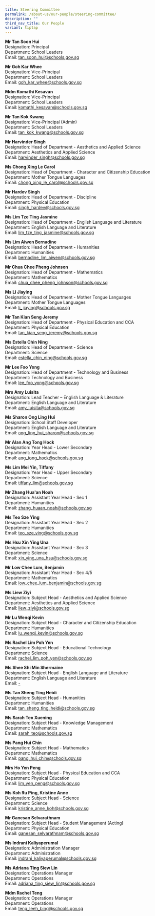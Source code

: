```yaml
---
title: Steering Committee
permalink: /about-us/our-people/steering-committee/
description: ""
third_nav_title: Our People
variant: tiptap
---
```

<p><strong>Mr Tan Soon Hui</strong>
<br>Designation: Principal
<br>Department: School Leaders
<br>Email: <a href="mailto:tan_soon_hui@schools.gov.sg" rel="noopener noreferrer nofollow" target="_blank">tan_soon_hui@schools.gov.sg</a>
</p>
<p><strong>Mr Goh Kar Whee</strong>
<br>Designation: Vice-Principal
<br>Department: School Leaders
<br>Email: <a href="mailto:goh_kar_whee@schools.gov.sg" rel="noopener noreferrer nofollow" target="_blank">goh_kar_whee@schools.gov.sg</a>
</p>
<p><strong>Mdm Komathi Kesavan</strong>
<br>Designation: Vice-Principal
<br>Department: School Leaders
<br>Email: <a href="mailto:komathi_kesavan@schools.gov.sg" rel="noopener noreferrer nofollow" target="_blank">komathi_kesavan@schools.gov.sg</a>
</p>
<p><strong>Mr Tan Kok Kwang</strong>
<br>Designation: Vice-Principal (Admin)
<br>Department: School Leaders
<br>Email: <a href="mailto:tan_kok_kwang@schools.gov.sg" rel="noopener noreferrer nofollow" target="_blank">tan_kok_kwang@schools.gov.sg</a>
</p>
<p><strong>Mr Harvinder Singh</strong>
<br>Designation: Head of Department - Aesthetics and Applied Science
<br>Department: Aesthetics and Applied Science
<br>Email: <a href="mailto:harvinder_singh@schools.gov.sg" rel="noopener noreferrer nofollow" target="_blank">harvinder_singh@schools.gov.sg</a>
</p>
<p><strong>Ms Chong Xing Le Carol</strong>
<br>Designation: Head of Department - Character and Citizenship Education
<br>Department: Mother Tongue Languages
<br>Email: <a href="mailto:chong_xing_le_carol@schools.gov.sg" rel="noopener noreferrer nofollow" target="_blank">chong_xing_le_carol@schools.gov.sg</a>
</p>
<p><strong>Mr Hardev Singh</strong>
<br>Designation: Head of Department - Discipline
<br>Department: Physical Education
<br>Email: <a href="mailto:singh_hardev@schools.gov.sg" rel="noopener noreferrer nofollow" target="_blank">singh_hardev@schools.gov.sg</a>
</p>
<p><strong>Ms Lim Tze Ting Jasmine</strong>
<br>Designation: Head of Department - English Language and Literature
<br>Department: English Language and Literature
<br>Email: <a href="mailto:lim_tze_ting_jasmine@schools.gov.sg" rel="noopener noreferrer nofollow" target="_blank">lim_tze_ting_jasmine@schools.gov.sg</a>
</p>
<p><strong>Ms Lim Aiwen Bernadine</strong>
<br>Designation: Head of Department - Humanities
<br>Department: Humanities
<br>Email: <a href="mailto:bernadine_lim_aiwen@schools.gov.sg" rel="noopener noreferrer nofollow" target="_blank">bernadine_lim_aiwen@schools.gov.sg</a>
</p>
<p><strong>Mr Chua Chee Pheng Johnson</strong>
<br>Designation: Head of Department - Mathematics
<br>Department: Mathematics
<br>Email: <a href="mailto:chua_chee_pheng_johnson@schools.gov.sg" rel="noopener noreferrer nofollow" target="_blank">chua_chee_pheng_johnson@schools.gov.sg</a>
</p>
<p><strong>Ms Li Jiaying</strong>
<br>Designation: Head of Department - Mother Tongue Languages
<br>Department: Mother Tongue Languages
<br>Email: <a href="mailto:li_jiaying@schools.gov.sg" rel="noopener noreferrer nofollow" target="_blank">li_jiaying@schools.gov.sg</a>
</p>
<p><strong>Mr Tan Kian Seng Jeremy</strong>
<br>Designation: Head of Department - Physical Education and CCA
<br>Department: Physical Education
<br>Email: <a href="mailto:tan_kian_seng_jeremy@schools.gov.sg" rel="noopener noreferrer nofollow" target="_blank">tan_kian_seng_jeremy@schools.gov.sg</a>
</p>
<p><strong>Ms Estella Chin Ning</strong>
<br>Designation: Head of Department - Science
<br>Department: Science
<br>Email: <a href="mailto:estella_chin_ning@schools.gov.sg" rel="noopener noreferrer nofollow" target="_blank">estella_chin_ning@schools.gov.sg</a>
</p>
<p><strong>Mr Lee Foo Yong</strong>
<br>Designation: Head of Department - Technology and Business
<br>Department: Technology and Business
<br>Email: <a href="mailto:lee_foo_yong@schools.gov.sg" rel="noopener noreferrer nofollow" target="_blank">lee_foo_yong@schools.gov.sg</a>
</p>
<p><strong>Mrs Amy Luisita</strong>
<br>Designation: Lead Teacher – English Language &amp; Literature
<br>Department: English Language and Literature
<br>Email: <a href="mailto:amy_luisita@schools.gov.sg" rel="noopener noreferrer nofollow" target="_blank"><u>amy_luisita@schools.gov.sg</u></a>
</p>
<p><strong>Ms Sharon Ong Ling Hui</strong>
<br>Designation: School Staff Developer
<br>Department: English Language and Literature
<br>Email: <a href="mailto:ong_ling_hui_sharon@schools.gov.sg" rel="noopener noreferrer nofollow" target="_blank">ong_ling_hui_sharon@schools.gov.sg</a>
</p>
<p><strong>Mr Alan Ang Tong Hock</strong>
<br>Designation: Year Head - Lower Secondary
<br>Department: Mathematics
<br>Email: <a href="mailto:ang_tong_hock@schools.gov.sg" rel="noopener noreferrer nofollow" target="_blank">ang_tong_hock@schools.gov.sg</a>
</p>
<p><strong>Ms Lim Mei Yin, Tiffany</strong>
<br>Designation: Year Head - Upper Secondary
<br>Department: Science
<br>Email: <a href="mailto:tiffany_lim@schools.gov.sg" rel="noopener noreferrer nofollow" target="_blank">tiffany_lim@schools.gov.sg</a>
</p>
<p><strong>Mr Zhang Hua'an Noah</strong>
<br>Designation: Assistant Year Head - Sec 1
<br>Department: Humanities
<br>Email: <a href="mailto:zhang_huaan_noah@schools.gov.sg" rel="noopener noreferrer nofollow" target="_blank">zhang_huaan_noah@schools.gov.sg</a>
</p>
<p><strong>Ms Teo Sze Ying</strong>
<br>Designation: Assistant Year Head - Sec 2
<br>Department: Humanities
<br>Email: <a href="mailto:teo_sze_ying@schools.gov.sg" rel="noopener noreferrer nofollow" target="_blank">teo_sze_ying@schools.gov.sg</a>
</p>
<p><strong>Ms Hsu Xin Ying Una</strong>
<br>Designation: Assistant Year Head - Sec 3
<br>Department: Science
<br>Email: <a href="mailto:xin_ying_una_hsu@schools.gov.sg" rel="noopener noreferrer nofollow" target="_blank">xin_ying_una_hsu@schools.gov.sg</a>
</p>
<p><strong>Mr Low Chee Lum, Benjamin</strong>
<br>Designation: Assistant Year Head - Sec 4/5
<br>Department: Mathematics
<br>Email: <a href="mailto:low_chee_lum_benjamin@schools.gov.sg" rel="noopener noreferrer nofollow" target="_blank">low_chee_lum_benjamin@schools.gov.sg</a>
</p>
<p><strong>Ms Liew Ziyi</strong>
<br>Designation: Subject Head - Aesthetics and Applied Science
<br>Department: Aesthetics and Applied Science
<br>Email: <a href="mailto:liew_ziyi@schools.gov.sg" rel="noopener noreferrer nofollow" target="_blank">liew_ziyi@schools.gov.sg</a>
</p>
<p><strong>Mr Lu Wenqi Kevin</strong>
<br>Designation: Subject Head - Character and Citizenship Education
<br>Department: Humanities
<br>Email: <a href="mailto:lu_wenqi_kevin@schools.gov.sg" rel="noopener noreferrer nofollow" target="_blank">lu_wenqi_kevin@schools.gov.sg</a>
</p>
<p><strong>Ms Rachel Lim Poh Yen</strong>
<br>Designation: Subject Head - Educational Technology
<br>Department: Science
<br>Email: <a href="mailto:rachel_lim_poh_yen@schools.gov.sg" rel="noopener noreferrer nofollow" target="_blank">rachel_lim_poh_yen@schools.gov.sg</a>
</p>
<p><strong>Ms Shee Shi Min Shermaine</strong>
<br>Designation: Subject Head - English Language and Literature
<br>Department: English Language and Literature
<br>Email: <a href="mailto:" rel="noopener noreferrer nofollow" target="_blank">-</a>
</p>
<p><strong>Ms Tan Sheng Ting Heidi</strong>
<br>Designation: Subject Head - Humanities
<br>Department: Humanities
<br>Email: <a href="mailto:tan_sheng_ting_heidi@schools.gov.sg" rel="noopener noreferrer nofollow" target="_blank">tan_sheng_ting_heidi@schools.gov.sg</a>
</p>
<p><strong>Ms Sarah Teo Xuening</strong>
<br>Designation: Subject Head - Knowledge Management
<br>Department: Mathematics
<br>Email: <a href="mailto:sarah_teo@schools.gov.sg" rel="noopener noreferrer nofollow" target="_blank">sarah_teo@schools.gov.sg</a>
</p>
<p><strong>Ms Pang Hui Chin</strong>
<br>Designation: Subject Head - Mathematics
<br>Department: Mathematics
<br>Email: <a href="-" rel="noopener noreferrer nofollow" target="_blank">pang_hui_chin@schools.gov.sg</a>
</p>
<p><strong>Mrs Ho Yen Peng</strong>
<br>Designation: Subject Head - Physical Education and CCA
<br>Department: Physical Education
<br>Email: <a href="mailto:lim_yen_peng@schools.gov.sg" rel="noopener noreferrer nofollow" target="_blank">lim_yen_peng@schools.gov.sg</a>
</p>
<p><strong>Ms Koh Ru Ping, Kristine Anne</strong>
<br>Designation: Subject Head - Science
<br>Department: Science
<br>Email: <a href="mailto:kristine_anne_koh@schools.gov.sg" rel="noopener noreferrer nofollow" target="_blank">kristine_anne_koh@schools.gov.sg</a>
</p>
<p><strong>Mr Ganesan Selvarathnam</strong>
<br>Designation: Subject Head - Student Management (Acting)
<br>Department: Physical Education
<br>Email: <a href="mailto:ganesan_selvarathnam@schools.gov.sg" rel="noopener noreferrer nofollow" target="_blank">ganesan_selvarathnam@schools.gov.sg</a>
</p>
<p><strong>Ms Indrani Kaliyaperumal</strong>
<br>Designation: Administration Manager
<br>Department: Administration
<br>Email: <a href="mailto:indrani_kaliyaperumal@schools.gov.sg" rel="noopener noreferrer nofollow" target="_blank">indrani_kaliyaperumal@schools.gov.sg</a>
</p>
<p><strong>Ms Adriana Ting Siew Lin</strong>
<br>Designation: Operations Manager
<br>Department: Operations
<br>Email: <a href="mailto:adriana_ting_siew_lin@schools.gov.sg" rel="noopener noreferrer nofollow" target="_blank">adriana_ting_siew_lin@schools.gov.sg</a>
</p>
<p><strong>Mdm Rachel Teng</strong>
<br>Designation: Operations Manager
<br>Department: Operations
<br>Email: <a href="mailto:teng_leeh_bing@schools.gov.sg" rel="noopener noreferrer nofollow" target="_blank">teng_leeh_bing@schools.gov.sg</a>
</p>